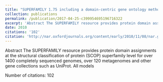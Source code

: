 ```yaml
---
title: "SUPERFAMILY 1.75 including a domain-centric gene ontology method"
collection: publications
permalink: /publication/2017-04-25-c399954695196716322
excerpt: 'Abstract The SUPERFAMILY resource provides protein domain assignments at the structural classification of protein (SCOP) superfamily level for over 1400 completely sequenced genomes, over 120 metagenomes and other gene collections such as UniProt. All models '
date: 2010
citations: '102'
citation: 'http://nar.oxfordjournals.org/content/early/2010/11/08/nar.gkq1130.short'
---
```

Abstract The SUPERFAMILY resource provides protein domain assignments at the structural classification of protein (SCOP) superfamily level for over 1400 completely sequenced genomes, over 120 metagenomes and other gene collections such as UniProt. All models 

Number of citations: 102